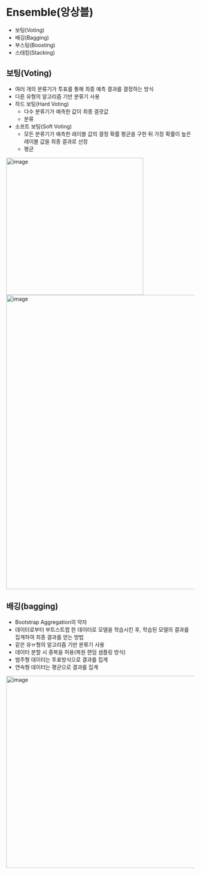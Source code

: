# Ensemble(앙상블)
- 보팅(Voting)
- 배깅(Bagging)
- 부스팅(Boosting)
- 스태킹(Stacking)


## 보팅(Voting)
- 여러 개의 분류기가 투표를 통해 최종 예측 결과를 결정하는 방식
- 다른 유형의 알고리즘 기반 분류기 사용
- 하드 보팅(Hard Voting)
    - 다수 분류기가 예측한 값이 최종 결괏값
    - 분류
- 소프트 보팅(Soft Voting)
    - 모든 분류기가 예측한 레이블 값의 결정 확률 평균을 구한 뒤 가장 확률이 높은 레이블 값을 최종 결과로 선정
    - 평균

<img width="366" alt="image" src="https://user-images.githubusercontent.com/63540952/158159836-71bc1430-6e13-4efb-abad-73d855a87b8f.png">


<img width="785" alt="image" src="https://user-images.githubusercontent.com/63540952/158159883-cc0ab7be-444e-4adc-a05a-f3578d57b8c4.png">

## 배깅(bagging)
- Bootstrap Aggregation의 약자
- 데이터로부터 부트스트랩 한 데이터로 모델을 학습시킨 후, 학습된 모델의 결과를 집계하여 최종 결과를 얻는 방법
- 같은 유ㅠ형의 알고리즘 기반 분류기 사용
- 데이터 분할 시 중복을 허용(복원 랜덤 샘플링 방식)
- 범주형 데이터는 투표방식으로 결과를 집계
- 연속형 데이터는 평균으로 결과를 집계

<img width="512" alt="image" src="https://user-images.githubusercontent.com/63540952/158160329-f2efc62e-e8bf-405d-8b14-1d3f09f432c7.png">


